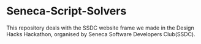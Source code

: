 # Seneca-Script-Solvers
This repository deals with the SSDC website frame we made in the Design Hacks Hackathon, organised by Seneca Software Developers Club(SSDC).
